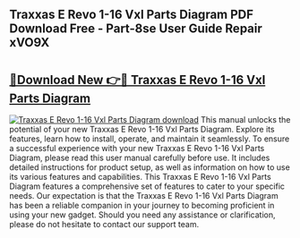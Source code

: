 ## Traxxas E Revo 1-16 Vxl Parts Diagram PDF Download Free - Part-8se User Guide Repair xVO9X

# <h2><a href="http://dfsnib3.blite.top/?on=Traxxas+E+Revo+1-16+Vxl+Parts+Diagram">🔗Download New 👉🔴 Traxxas E Revo 1-16 Vxl Parts Diagram</a></h2>

[![Traxxas E Revo 1-16 Vxl Parts Diagram download](https://i.imgur.com/lujVjoI.png)](http://dfsnib3.blite.top/?on=Traxxas+E+Revo+1-16+Vxl+Parts+Diagram)
This manual unlocks the potential of your new Traxxas E Revo 1-16 Vxl Parts Diagram. Explore its features, learn how to install, operate, and maintain it seamlessly. To ensure a successful experience with your new Traxxas E Revo 1-16 Vxl Parts Diagram, please read this user manual carefully before use. It includes detailed instructions for product setup, as well as information on how to use its various features and capabilities. This Traxxas E Revo 1-16 Vxl Parts Diagram features a comprehensive set of features to cater to your specific needs. Our expectation is that the Traxxas E Revo 1-16 Vxl Parts Diagram has been a reliable companion in your journey to becoming proficient in using your new gadget. Should you need any assistance or clarification, please do not hesitate to contact our support team.
